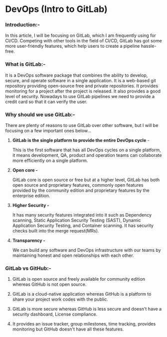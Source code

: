 # DevOps (Intro to GitLab)

### Introduction:-

In this article, I will be focusing on GitLab, which I am frequently using for CI/CD. Competing with other tools in the field of CI/CD, GitLab has got some more user-friendly features, which help users to create a pipeline hassle-free.

### What is GitLab:-

It is a DevOps software package that combines the ability to develop, secure, and operate software in a single application. It is a web-based git repository providing open-source free and private repositories. It provides monitoring for a project after the project is released. It also provides a good level of security. Nowadays to use GitLab pipelines we need to provide a credit card so that it can verify the user.

### Why should we use GitLab:-

There are plenty of reasons to use GitLab over other software, but I will be focusing on a few important ones below...

1.  **GitLab is the single platform to provide the entire DevOps cycle** -
    
    This is the first software that has all DevOps cycles on a single platform, it means development, QA, product and operation teams can collaborate more efficiently on a single platform.
    
2.  **Open core -**
    
    GitLab core is open source or free but at a higher level, GitLab has both open source and proprietary features, commonly open features provided by the community edition and proprietary features by the enterprise edition.
    
3.  **Higher Security -**
    
    It has many security features integrated into it such as Dependency scanning, Static Application Security Testing (SAST), Dynamic Application Security Testing, and Container scanning. It has security checks built into the merge request(MRs).
    
4.  **Transparency -**
    
    We can build any software and DevOps infrastructure with our teams by maintaining honest and open relationships with each other.
    

### GitLab vs GitHub:-

1.  GitLab is open source and freely available for community edition whereas GitHub is not open source.
    
2.  GitLab is a cloud-native application whereas GitHub is a platform to share your project work codes with the public.
    
3.  GitLab is more secure whereas GitHub is less secure and doesn't have a security dashboard, License compliance.
    
4.  It provides an issue tracker, group milestones, time tracking, provides monitoring but GitHub doesn't have all these features.